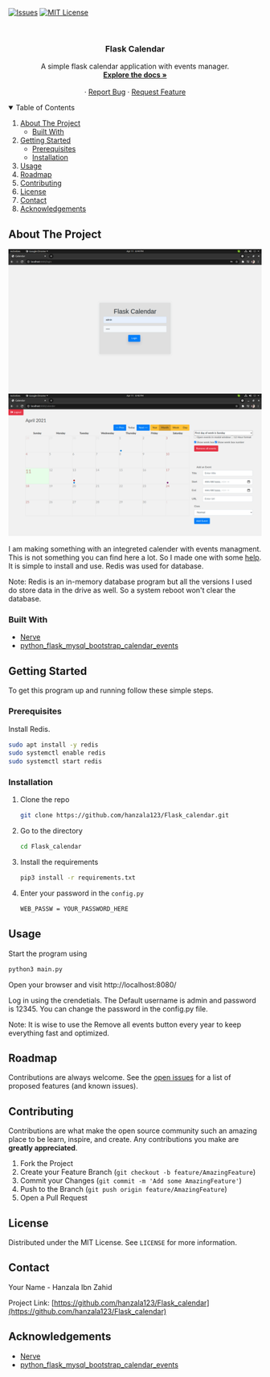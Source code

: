[![Issues][issues-shield]][issues-url]
[![MIT License][license-shield]][license-url]




<!-- PROJECT LOGO -->
<br />
<p align="center">

  <h3 align="center">Flask Calendar</h3>

  <p align="center">
A simple flask calendar application with events manager.
    <br />
    <a href="https://github.com/hanzala123/Flask_calendar/blob/main/README.md"><strong>Explore the docs »</strong></a>
    <br />
    <br />
    ·
    <a href="https://github.com/hanzala123/Flask_calendar/issues">Report Bug</a>
    ·
    <a href="https://github.com/hanzala123/Flask_calendar/issues">Request Feature</a>
  </p>
</p>



<!-- TABLE OF CONTENTS -->
<details open="open">
  <summary>Table of Contents</summary>
  <ol>
    <li>
      <a href="#about-the-project">About The Project</a>
      <ul>
        <li><a href="#built-with">Built With</a></li>
      </ul>
    </li>
    <li>
      <a href="#getting-started">Getting Started</a>
      <ul>
        <li><a href="#prerequisites">Prerequisites</a></li>
        <li><a href="#installation">Installation</a></li>
      </ul>
    </li>
    <li><a href="#usage">Usage</a></li>
    <li><a href="#roadmap">Roadmap</a></li>
    <li><a href="#contributing">Contributing</a></li>
    <li><a href="#license">License</a></li>
    <li><a href="#contact">Contact</a></li>
    <li><a href="#acknowledgements">Acknowledgements</a></li>
  </ol>
</details>



<!-- ABOUT THE PROJECT -->
## About The Project

[![product-screenshot]](https://github.com/hanzala123/Flask_calendar)
[![product-screenshot2]](https://github.com/hanzala123/Flask_calendar)

I am making something with an integreted calender with events managment. This is not something you can find here a lot. So I made one with some [help](#built-with). It is simple to install and use. Redis was used for database. 

Note: Redis is an in-memory database program but all the versions I used do store data in the drive as well. So a system reboot won't clear the database.

### Built With

* [Nerve](https://github.com/PaytmLabs/nerve)
* [python_flask_mysql_bootstrap_calendar_events](https://github.com/roytuts/python/tree/master/python_flask_mysql_bootstrap_calendar_events)



<!-- GETTING STARTED -->
## Getting Started

To get this program up and running follow these simple steps.

### Prerequisites

Install Redis.
  ```sh
  sudo apt install -y redis
  sudo systemctl enable redis
  sudo systemctl start redis
  ```

### Installation

1. Clone the repo
   ```sh
   git clone https://github.com/hanzala123/Flask_calendar.git
   ```
2. Go to the directory
   ```sh
   cd Flask_calendar
   ```
3. Install the requirements
   ```sh
   pip3 install -r requirements.txt
   ```
4. Enter your password in the `config.py`
   ```sh
   WEB_PASSW = YOUR_PASSWORD_HERE
   ```



<!-- USAGE EXAMPLES -->
## Usage
Start the program using
   ```sh
   python3 main.py
   ```
Open your browser and visit http://localhost:8080/

Log in using the crendetials. The Default username is admin and password is 12345.
You can change the password in the config.py file.

Note: It is wise to use the Remove all events button every year to keep everything fast and optimized.


<!-- ROADMAP -->
## Roadmap

Contributions are always welcome.
See the [open issues](https://github.com/hanzala123/Flask_calendar/issues) for a list of proposed features (and known issues).



<!-- CONTRIBUTING -->
## Contributing

Contributions are what make the open source community such an amazing place to be learn, inspire, and create. Any contributions you make are **greatly appreciated**.

1. Fork the Project
2. Create your Feature Branch (`git checkout -b feature/AmazingFeature`)
3. Commit your Changes (`git commit -m 'Add some AmazingFeature'`)
4. Push to the Branch (`git push origin feature/AmazingFeature`)
5. Open a Pull Request



<!-- LICENSE -->
## License

Distributed under the MIT License. See `LICENSE` for more information.



<!-- CONTACT -->
## Contact

Your Name - Hanzala Ibn Zahid

Project Link: [https://github.com/hanzala123/Flask_calendar](https://github.com/hanzala123/Flask_calendar)



<!-- ACKNOWLEDGEMENTS -->
## Acknowledgements
* [Nerve](https://github.com/PaytmLabs/nerve)
* [python_flask_mysql_bootstrap_calendar_events](https://github.com/roytuts/python/tree/master/python_flask_mysql_bootstrap_calendar_events)




<!-- MARKDOWN LINKS & IMAGES -->
<!-- https://www.markdownguide.org/basic-syntax/#reference-style-links -->
[contributors-shield]: https://img.shields.io/github/contributors/othneildrew/Best-README-Template.svg?style=for-the-badge
[contributors-url]: https://github.com/othneildrew/Best-README-Template/graphs/contributors
[forks-shield]: https://img.shields.io/github/forks/othneildrew/Best-README-Template.svg?style=for-the-badge
[forks-url]: https://github.com/othneildrew/Best-README-Template/network/members
[stars-shield]: https://img.shields.io/github/stars/othneildrew/Best-README-Template.svg?style=for-the-badge
[stars-url]: https://github.com/othneildrew/Best-README-Template/stargazers
[issues-shield]: https://img.shields.io/github/issues/othneildrew/Best-README-Template.svg?style=for-the-badge
[issues-url]: https://github.com/hanzala123/Flask_notes/issues
[license-shield]: https://img.shields.io/github/license/othneildrew/Best-README-Template.svg?style=for-the-badge
[license-url]: https://github.com/hanzala123/Flask_notes/blob/main/LICENSE
[linkedin-shield]: https://img.shields.io/badge/-LinkedIn-black.svg?style=for-the-badge&logo=linkedin&colorB=555
[linkedin-url]: https://linkedin.com/in/othneildrew
[product-screenshot]: images/Screenshot.png
[product-screenshot2]: images/Screenshot2.png
